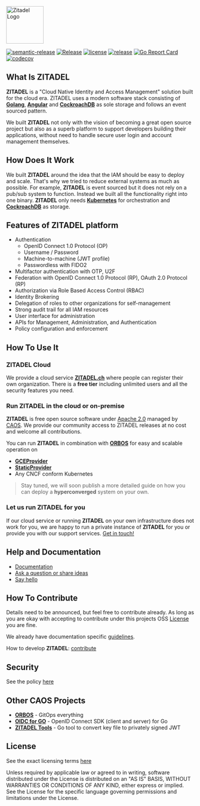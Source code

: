 <img src="./site/static/logos/zitadel-logo-dark@2x.png" alt="Zitadel Logo" height="100px" width="auto" />

[![semantic-release](https://img.shields.io/badge/%20%20%F0%9F%93%A6%F0%9F%9A%80-semantic--release-e10079.svg)](https://github.com/semantic-release/semantic-release)
[![Release](https://github.com/caos/zitadel/workflows/Release/badge.svg)](https://github.com/caos/zitadel/actions)
[![license](https://badgen.net/github/license/caos/zitadel/)](https://github.com/caos/zitadel/blob/main/LICENSE)
[![release](https://badgen.net/github/release/caos/zitadel/stable)](https://github.com/caos/zitadel/releases)
[![Go Report Card](https://goreportcard.com/badge/github.com/caos/zitadel)](https://goreportcard.com/report/github.com/caos/zitadel)
[![codecov](https://codecov.io/gh/caos/zitadel/branch/main/graph/badge.svg)](https://codecov.io/gh/caos/zitadel)

## What Is ZITADEL

**ZITADEL** is a "Cloud Native Identity and Access Management" solution built for the cloud era. ZITADEL uses a modern software stack consisting of [**Golang**](https://golang.org/), [**Angular**](https://angular.io/) and  [**CockroachDB**](https://www.cockroachlabs.com/) as sole storage and follows an event sourced pattern.

We built **ZITADEL** not only with the vision of becoming a great open source project but also as a superb platform to support developers building their applications, without need to handle secure user login and account management themselves.

## How Does It Work

We built **ZITADEL** around the idea that the IAM should be easy to deploy and scale. That's why we tried to reduce external systems as much as possible.
For example, **ZITADEL** is event sourced but it does not rely on a pub/sub system to function. Instead we built all the functionality right into one binary.
**ZITADEL** only needs [**Kubernetes**](https://kubernetes.io/) for orchestration and [**CockroachDB**](https://www.cockroachlabs.com/) as storage.

## Features of ZITADEL platform

* Authentication
    * OpenID Connect 1.0 Protocol (OP)
    * Username / Password
    * Machine-to-machine (JWT profile)
    * Passwordless with FIDO2
* Multifactor authentication with OTP, U2F
* Federation with OpenID Connect 1.0 Protocol (RP), OAuth 2.0 Protocol (RP)
* Authorization via Role Based Access Control (RBAC)
* Identity Brokering
* Delegation of roles to other organizations for self-management
* Strong audit trail for all IAM resources
* User interface for administration
* APIs for Management, Administration, and Authentication
* Policy configuration and enforcement

## How To Use It

### ZITADEL Cloud

We provide a cloud service [**ZITADEL.ch**](https://zitadel.ch) where people can register their own organization. There is a **free tier** including unlimited users and all the security features you need.

### Run ZITADEL in the cloud or on-premise

**ZITADEL** is free open source software under [Apache 2.0](##License) managed by [CAOS](https://caos.ch). We provide our community access to ZITADEL releases at no cost and welcome all contributions.

You can run **ZITADEL** in combination with [**ORBOS**](https://github.com/caos/orbos/) for easy and scalable operation on 
* **[GCEProvider](https://cloud.google.com/compute)**
* **[StaticProvider](https://github.com/caos/orbos/blob/master/docs/orbiter/static.md)**
* Any CNCF conform Kubernetes

> Stay tuned, we will soon publish a more detailed guide on how you can deploy a **hyperconverged** system on your own.

### Let us run ZITADEL for you

If  our cloud service or running **ZITADEL** on your own infrastructure does not work for you, we are happy to run a private instance of **ZITADEL** for you or provide you with our support services. [Get in touch!](https://zitadel.ch/contact/)

## Help and Documentation

* [Documentation](https://docs.zitadel.ch)
* [Ask a question or share ideas](https://github.com/caos/zitadel/discussions)
* [Say hello](https://zitadel.ch/contact/)

## How To Contribute

Details need to be announced, but feel free to contribute already. As long as you are okay with accepting to contribute under this projects OSS [License](##License) you are fine.

We already have documentation specific [guidelines](./site/CONTRIBUTING.md).

How to develop **ZITADEL**: [contribute](./CONTRIBUTING.md)

## Security

See the policy [here](./SECURITY.md)


## Other CAOS Projects
* [**ORBOS**](https://github.com/caos/orbos/) - GitOps everything
* [**OIDC for GO**](https://github.com/caos/oidc) - OpenID Connect SDK (client and server) for Go
* [**ZITADEL Tools**](https://github.com/caos/zitadel-tools) - Go tool to convert  key file to privately signed JWT 

## License

See the exact licensing terms [here](./LICENSE)

Unless required by applicable law or agreed to in writing, software distributed under the License is distributed on an "AS IS" BASIS, WITHOUT WARRANTIES OR CONDITIONS OF ANY KIND, either express or implied. See the License for the specific language governing permissions and limitations under the License.

